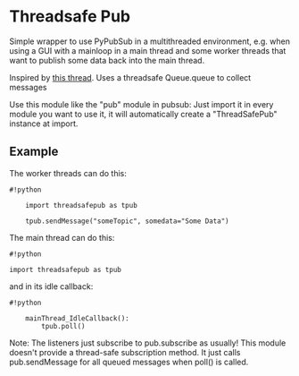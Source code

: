 # Threadsafe Pub

Simple wrapper to use PyPubSub in a multithreaded environment, e.g.
when using a GUI with a mainloop in a main thread and some worker threads that
want to publish some data back into the main thread.

Inspired by [this thread](http://groups.google.com/group/pypubsub_dev/browse_thread/thread/7f414e82f62d64b7).
Uses a threadsafe Queue.queue to collect messages


Use this module like the "pub" module in pubsub: Just import it in every module you want to
use it, it will automatically create a "ThreadSafePub" instance at import.

## Example

The worker threads can do this:

```
#!python

    import threadsafepub as tpub

    tpub.sendMessage("someTopic", somedata="Some Data")
```


The main thread can do this:

```
#!python

import threadsafepub as tpub
```

and in its idle callback:
```
#!python

    mainThread_IdleCallback():
        tpub.poll()
```

Note:
The listeners just subscribe to pub.subscribe as usually! This module doesn't provide a
thread-safe subscription method. It just calls pub.sendMessage for all queued messages when
poll() is called.
